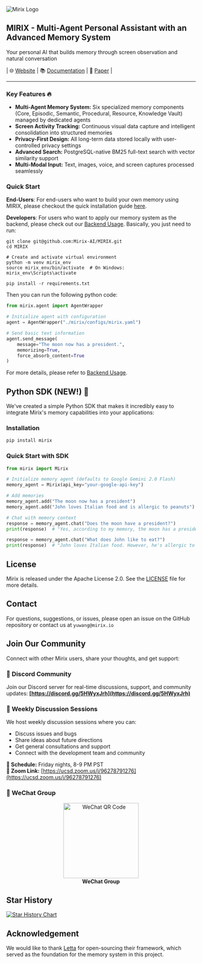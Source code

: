 ![Mirix Logo](https://github.com/RenKoya1/MIRIX/raw/main/assets/logo.png)

## MIRIX - Multi-Agent Personal Assistant with an Advanced Memory System

Your personal AI that builds memory through screen observation and natural conversation

| 🌐 [Website](https://mirix.io) | 📚 [Documentation](https://docs.mirix.io) | 📄 [Paper](https://arxiv.org/abs/2507.07957) |
<!-- | [Twitter/X](https://twitter.com/mirix_ai) | [Discord](https://discord.gg/mirix) | -->

---

### Key Features 🔥

- **Multi-Agent Memory System:** Six specialized memory components (Core, Episodic, Semantic, Procedural, Resource, Knowledge Vault) managed by dedicated agents
- **Screen Activity Tracking:** Continuous visual data capture and intelligent consolidation into structured memories  
- **Privacy-First Design:** All long-term data stored locally with user-controlled privacy settings
- **Advanced Search:** PostgreSQL-native BM25 full-text search with vector similarity support
- **Multi-Modal Input:** Text, images, voice, and screen captures processed seamlessly

### Quick Start
**End-Users**: For end-users who want to build your own memory using MIRIX, please checkout the quick installation guide [here](https://docs.mirix.io/getting-started/installation/#quick-installation-dmg).

**Developers**: For users who want to apply our memory system as the backend, please check out our [Backend Usage](https://docs.mirix.io/user-guide/backend-usage/). Basically, you just need to run:
```
git clone git@github.com:Mirix-AI/MIRIX.git
cd MIRIX

# Create and activate virtual environment
python -m venv mirix_env
source mirix_env/bin/activate  # On Windows: mirix_env\Scripts\activate

pip install -r requirements.txt
```
Then you can run the following python code:
```python
from mirix.agent import AgentWrapper

# Initialize agent with configuration
agent = AgentWrapper("./mirix/configs/mirix.yaml")

# Send basic text information
agent.send_message(
    message="The moon now has a president.",
    memorizing=True,
    force_absorb_content=True
)
```
For more details, please refer to [Backend Usage](https://docs.mirix.io/user-guide/backend-usage/).

## Python SDK (NEW!) 🎉

We've created a simple Python SDK that makes it incredibly easy to integrate Mirix's memory capabilities into your applications:

### Installation
```bash
pip install mirix
```

### Quick Start with SDK
```python
from mirix import Mirix

# Initialize memory agent (defaults to Google Gemini 2.0 Flash)
memory_agent = Mirix(api_key="your-google-api-key")

# Add memories
memory_agent.add("The moon now has a president")
memory_agent.add("John loves Italian food and is allergic to peanuts")

# Chat with memory context
response = memory_agent.chat("Does the moon have a president?")
print(response)  # "Yes, according to my memory, the moon has a president."

response = memory_agent.chat("What does John like to eat?") 
print(response)  # "John loves Italian food. However, he's allergic to peanuts."
```

## License

Mirix is released under the Apache License 2.0. See the [LICENSE](LICENSE) file for more details.

## Contact

For questions, suggestions, or issues, please open an issue on the GitHub repository or contact us at `yuwang@mirix.io`

## Join Our Community

Connect with other Mirix users, share your thoughts, and get support:

### 💬 Discord Community
Join our Discord server for real-time discussions, support, and community updates:
**[https://discord.gg/5HWyxJrh](https://discord.gg/5HWyxJrh)**

### 🎯 Weekly Discussion Sessions
We host weekly discussion sessions where you can:
- Discuss issues and bugs
- Share ideas about future directions
- Get general consultations and support
- Connect with the development team and community

**📅 Schedule:** Friday nights, 8-9 PM PST  
**🔗 Zoom Link:** [https://ucsd.zoom.us/j/96278791276](https://ucsd.zoom.us/j/96278791276)

### 📱 WeChat Group
<div align="center">
<img src="frontend/public/wechat-qr.png" alt="WeChat QR Code" width="200"/><br/>
<strong>WeChat Group</strong>
</div>

## Star History

[![Star History Chart](https://api.star-history.com/svg?repos=Mirix-AI/MIRIX&type=Date)](https://star-history.com/#Mirix-AI/MIRIX.&Date)

## Acknowledgement
We would like to thank [Letta](https://github.com/letta-ai/letta) for open-sourcing their framework, which served as the foundation for the memory system in this project.
